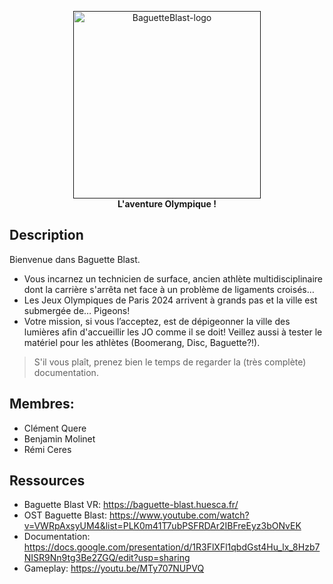 <p align="center">
    <a href="">
        <img src="https://github.com/gamesonweb/gow-olympic-edition-baguette-blast/assets/36553775/0b9e1150-7858-40d4-aa16-fda33e4320a0" width="300" height="300" alt="BaguetteBlast-logo">
    </a>
    <br>
    <strong>L'aventure Olympique !</strong>
</p>

## Description

Bienvenue dans Baguette Blast.

- Vous incarnez un technicien de surface, ancien athlète multidisciplinaire dont la carrière s'arrêta net face à un problème de ligaments croisés…
- Les Jeux Olympiques de Paris 2024 arrivent à grands pas et la ville est submergée de… Pigeons!
- Votre mission, si vous l’acceptez, est de dépigeonner la ville des lumières afin d'accueillir les JO comme il se doit! Veillez aussi à tester le matériel pour les athlètes (Boomerang, Disc, Baguette?!).

> S'il vous plaît, prenez bien le temps de regarder la (très complète) documentation.

## Membres:

- Clément Quere
- Benjamin Molinet
- Rémi Ceres

## Ressources

- Baguette Blast VR: <https://baguette-blast.huesca.fr/>
- OST Baguette Blast: <https://www.youtube.com/watch?v=VWRpAxsyUM4&list=PLK0m41T7ubPSFRDAr2IBFreEyz3bONvEK>
- Documentation: <https://docs.google.com/presentation/d/1R3FlXFl1qbdGst4Hu_lx_8Hzb7NISR9Nn9tg3Be2ZGQ/edit?usp=sharing>
- Gameplay: <https://youtu.be/MTy707NUPVQ>
